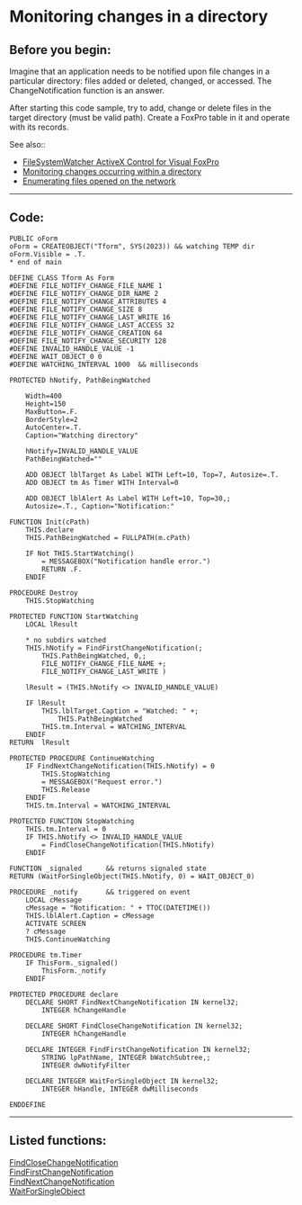 
# Monitoring changes in a directory

## Before you begin:
Imagine that an application needs to be notified upon file changes in a particular directory: files added or deleted, changed, or accessed. The ChangeNotification function is an answer.   

After starting this code sample, try to add, change or delete files in the target directory (must be valid path). Create a FoxPro table in it and operate with its records.  

See also::

* [FileSystemWatcher ActiveX Control for Visual FoxPro](sample_000.md)  
* [Monitoring changes occurring within a directory](sample_400.md)  
* [Enumerating files opened on the network](sample_121.md)  
  
***  


## Code:
```foxpro  
PUBLIC oForm
oForm = CREATEOBJECT("Tform", SYS(2023)) && watching TEMP dir
oForm.Visible = .T.
* end of main

DEFINE CLASS Tform As Form
#DEFINE FILE_NOTIFY_CHANGE_FILE_NAME 1
#DEFINE FILE_NOTIFY_CHANGE_DIR_NAME 2
#DEFINE FILE_NOTIFY_CHANGE_ATTRIBUTES 4
#DEFINE FILE_NOTIFY_CHANGE_SIZE 8
#DEFINE FILE_NOTIFY_CHANGE_LAST_WRITE 16
#DEFINE FILE_NOTIFY_CHANGE_LAST_ACCESS 32
#DEFINE FILE_NOTIFY_CHANGE_CREATION 64
#DEFINE FILE_NOTIFY_CHANGE_SECURITY 128
#DEFINE INVALID_HANDLE_VALUE -1
#DEFINE WAIT_OBJECT_0 0
#DEFINE WATCHING_INTERVAL 1000  && milliseconds

PROTECTED hNotify, PathBeingWatched

	Width=400
	Height=150
	MaxButton=.F.
	BorderStyle=2
	AutoCenter=.T.
	Caption="Watching directory"

	hNotify=INVALID_HANDLE_VALUE
	PathBeingWatched=""
	
	ADD OBJECT lblTarget As Label WITH Left=10, Top=7, Autosize=.T.
	ADD OBJECT tm As Timer WITH Interval=0

	ADD OBJECT lblAlert As Label WITH Left=10, Top=30,;
	Autosize=.T., Caption="Notification:"

FUNCTION Init(cPath)
	THIS.declare
	THIS.PathBeingWatched = FULLPATH(m.cPath)

	IF Not THIS.StartWatching()
		= MESSAGEBOX("Notification handle error.")
		RETURN .F.
	ENDIF

PROCEDURE Destroy
	THIS.StopWatching

PROTECTED FUNCTION StartWatching
	LOCAL lResult

	* no subdirs watched
	THIS.hNotify = FindFirstChangeNotification(;
		THIS.PathBeingWatched, 0,;
		FILE_NOTIFY_CHANGE_FILE_NAME +;
		FILE_NOTIFY_CHANGE_LAST_WRITE )

	lResult = (THIS.hNotify <> INVALID_HANDLE_VALUE)

	IF lResult
		THIS.lblTarget.Caption = "Watched: " +;
			THIS.PathBeingWatched
		THIS.tm.Interval = WATCHING_INTERVAL
	ENDIF
RETURN  lResult

PROTECTED PROCEDURE ContinueWatching
	IF FindNextChangeNotification(THIS.hNotify) = 0
		THIS.StopWatching
		= MESSAGEBOX("Request error.")
		THIS.Release
	ENDIF
	THIS.tm.Interval = WATCHING_INTERVAL

PROTECTED FUNCTION StopWatching
	THIS.tm.Interval = 0
	IF THIS.hNotify <> INVALID_HANDLE_VALUE
		= FindCloseChangeNotification(THIS.hNotify)
	ENDIF

FUNCTION _signaled		&& returns signaled state
RETURN (WaitForSingleObject(THIS.hNotify, 0) = WAIT_OBJECT_0)

PROCEDURE _notify		&& triggered on event
	LOCAL cMessage
	cMessage = "Notification: " + TTOC(DATETIME())
	THIS.lblAlert.Caption = cMessage
	ACTIVATE SCREEN
	? cMessage
	THIS.ContinueWatching

PROCEDURE tm.Timer
	IF ThisForm._signaled()
		ThisForm._notify
	ENDIF

PROTECTED PROCEDURE declare
	DECLARE SHORT FindNextChangeNotification IN kernel32;
		INTEGER hChangeHandle

	DECLARE SHORT FindCloseChangeNotification IN kernel32;
		INTEGER hChangeHandle

	DECLARE INTEGER FindFirstChangeNotification IN kernel32;
		STRING lpPathName, INTEGER bWatchSubtree,;
		INTEGER dwNotifyFilter

	DECLARE INTEGER WaitForSingleObject IN kernel32;
		INTEGER hHandle, INTEGER dwMilliseconds

ENDDEFINE  
```  
***  


## Listed functions:
[FindCloseChangeNotification](../libraries/kernel32/FindCloseChangeNotification.md)  
[FindFirstChangeNotification](../libraries/kernel32/FindFirstChangeNotification.md)  
[FindNextChangeNotification](../libraries/kernel32/FindNextChangeNotification.md)  
[WaitForSingleObject](../libraries/kernel32/WaitForSingleObject.md)  
